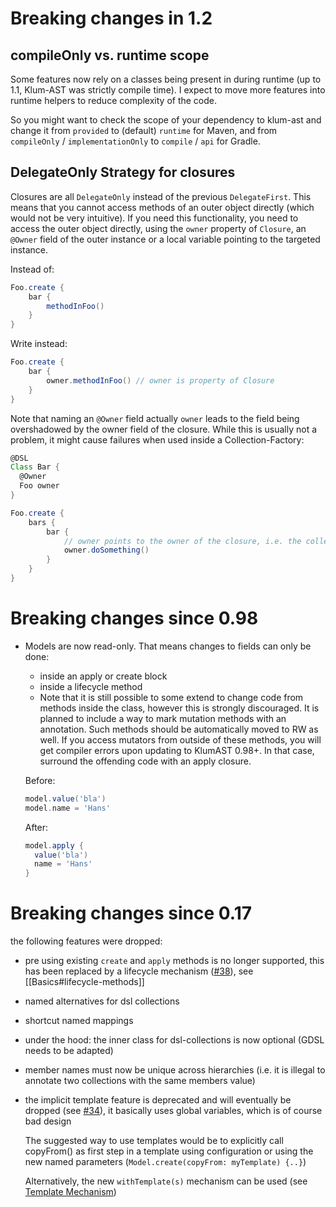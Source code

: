 # Breaking changes in 1.2

## compileOnly vs. runtime scope
Some features now rely on a classes being present in during runtime (up to 1.1, Klum-AST
was strictly compile time). I expect to move more features into runtime helpers to reduce
complexity of the code.

So you might want to check the scope of your dependency to klum-ast and change it from
`provided` to (default) `runtime` for Maven, and from `compileOnly` / `implementationOnly` to `compile` / `api`
for Gradle.

## DelegateOnly Strategy for closures

Closures are all `DelegateOnly` instead of the previous `DelegateFirst`. This means that you cannot access
methods of an outer object directly (which would not be very intuitive). If you need this functionality,
you need to access the outer object directly, using the `owner` property of `Closure`, an `@Owner` field
of the outer instance or a local variable pointing to the targeted instance.

Instead of:

```groovy
Foo.create {
    bar {
        methodInFoo()
    }
}
```

Write instead:

```groovy
Foo.create {
    bar {
        owner.methodInFoo() // owner is property of Closure
    }
}
```

Note that naming an `@Owner` field actually `owner` leads to the field being overshadowed
by the owner field of the closure. While this is usually not a problem, it might cause failures
when used inside a Collection-Factory:

```groovy
@DSL
Class Bar {
  @Owner
  Foo owner
}

Foo.create {
    bars {
        bar {
            // owner points to the owner of the closure, i.e. the collection factory, so this will fail:
            owner.doSomething()
        }
    }
}
```

# Breaking changes since 0.98

- Models are now read-only. That means changes to fields can only be done:

  - inside an apply or create block
  - inside a lifecycle method
  - Note that it is still possible to some extend to change code from methods inside the class, however this
    is strongly discouraged. It is planned to include a way to mark mutation methods with an annotation. Such methods
    should be automatically moved to RW as well.
  If you access mutators from outside of these methods, you will get compiler errors upon updating to KlumAST 0.98+. In 
  that case, surround the offending code with an apply closure.
    
  Before:
  ```groovy
  model.value('bla')
  model.name = 'Hans'
  ```

  After:
  ```groovy
  model.apply {
    value('bla')
    name = 'Hans'
  }
  ```

# Breaking changes since 0.17

the following features were dropped:
- pre using existing `create` and `apply` methods is no longer supported, this has been replaced by a lifecycle mechanism 
  ([#38](https://github.com/klum-dsl/klum-core/issues/38)), see [[Basics#lifecycle-methods]]
- named alternatives for dsl collections
- shortcut named mappings
- under the hood: the inner class for dsl-collections is now optional (GDSL needs to be adapted)
- member names must now be unique across hierarchies (i.e. it is illegal to annotate two collections with the same
  members value)
- the implicit template feature is deprecated and will eventually be dropped (see [#34](https://github.com/klum-dsl/klum-core/issues/34)), 
  it basically uses global variables, which is of course bad design
  
  The suggested way to use templates would be to explicitly call copyFrom() as first step in a template using configuration
  or using the new named parameters (`Model.create(copyFrom: myTemplate) {..}`)
  
  Alternatively, the new `withTemplate(s)` mechanism can be used (see [Template Mechanism](wiki/Template-Mechanism))